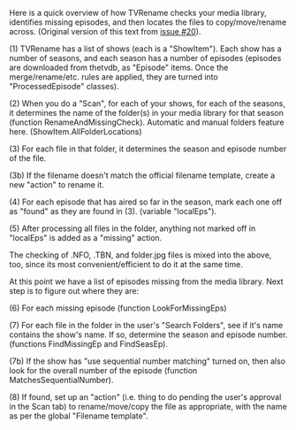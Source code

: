 Here is a quick overview of how TVRename checks your media library, identifies missing episodes, and then locates the files to copy/move/rename across.  (Original version of this text from [issue #20](https://code.google.com/p/tvrename/issues/detail?id=#20)).

(1) TVRename has a list of shows (each is a "ShowItem").  Each show has a number of seasons, and each season has a number of episodes (episodes are downloaded from thetvdb, as "Episode" items.  Once the merge/rename/etc. rules are applied, they are turned into "ProcessedEpisode" classes).

(2) When you do a "Scan", for each of your shows, for each of the seasons, it determines the name of the folder(s) in your media library for that season (function RenameAndMissingCheck).  Automatic and manual folders feature here.  (ShowItem.AllFolderLocations)

(3) For each file in that folder, it determines the season and episode number of the file.

(3b) If the filename doesn't match the official filename template, create a new "action" to rename it.

(4) For each episode that has aired so far in the season, mark each one off as "found" as they are found in (3). (variable "localEps").

(5) After processing all files in the folder, anything not marked off in "localEps" is added as a "missing" action.

The checking of .NFO, .TBN, and folder.jpg files is mixed into the above, too, since its most convenient/efficient to do it at the same time.

At this point we have a list of episodes missing from the media library.  Next step is to figure out where they are:

(6) For each missing episode (function LookForMissingEps)

(7) For each file in the folder in the user's "Search Folders", see if it's name contains the show's name.  If so, determine the season and episode number. (functions FindMissingEp and FindSeasEp).

(7b) If the show has "use sequential number matching" turned on, then also look for the overall number of the episode (function MatchesSequentialNumber).

(8) If found, set up an "action" (i.e. thing to do pending the user's approval in the Scan tab) to rename/move/copy the file as appropriate, with the name as per the global "Filename template".